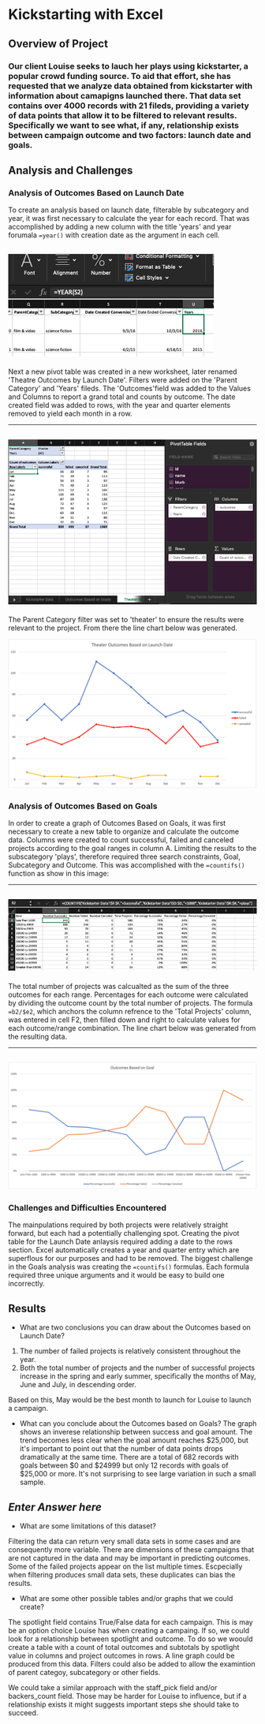 # Kickstarting with Excel

## Overview of Project

### Our client Louise seeks to lauch her plays using kickstarter, a popular crowd funding source.  To aid that effort, she has requested that we analyze data obtained from kickstarter with information about camapigns launched there.  That data set contains over 4000 records with 21 fileds, providing a variety of data points that allow it to be filtered to relevant results.  Specifically we want to see what, if any, relationship exists between campaign outcome and two factors: launch date and goals.

## Analysis and Challenges

### Analysis of Outcomes Based on Launch Date
To create an analysis based on launch date, filterable by subcategory and year, it was first necessary to calculate the year for each record.  That was accomplished by adding a new column with the title 'years' and year forumala `=year()` with creation date as the argument in each cell.  

![ss1.png](/resources/ss1.png)
--- 
Next a new pivot table was created in a new worksheet, later renamed 'Theatre Outcomes by Launch Date'.  Filters were added on the 'Parent Category' and 'Years' fileds. The 'Outcomes'field was added to the Values and Columns to report a grand total and counts by outcome.  The date created field was added to rows, with the year and quarter elements removed to yield each month in a row. 

---
![ss2.png](/resources/ss2.png)
---
The Parent Category filter was set to 'theater' to ensure the results were relevant to the project.  From there the line chart below was generated.

![Theater_Outcomes_vs_Launch.png](/resources/Theater_Outcomes_vs_Launch.png)

### Analysis of Outcomes Based on Goals
In order to create a graph of Outcomes Based on Goals, it was first necessary to create a new table to organize and calculate the outcome data.  Columns were created to count successful, failed and canceled projects according to the goal ranges in column A.  Limiting the results to the subscategory 'plays', therefore required three search constraints, Goal, Subcategory and Outcome.  This was accomplished with the `=countifs()` function as show in this image:

--- 
![ss3.png](/resources/ss3.png)
--- 

The total number of projects was calcualted as the sum of the three outcomes for each range.  Percentages for each outcome were calculated by dividing the outcome count by the total number of projects.  The formula `=b2/$e2`, which anchors the column refrence to the 'Total Projects' column, was entered in cell F2, then filled down and right to calculate values for each outcome/range combination.  The line chart below was generated from the resulting data.

---
![Outcomes_vs_Goals.png](/resources/Outcomes_vs_Goals.png)
--- 
### Challenges and Difficulties Encountered
The mainpulations required by both projects were relatively straight forward, but each had a potentially challenging spot.  Creating the pivot table for the Launch Date anlaysis required adding a date to the rows section.  Excel automatically creates a year and quarter entry which are superflous for our purposes and had to be removed.  The biggest challenge in the Goals analysis was creating the `=countifs()` formulas.  Each formula required three unique arguments and it would be easy to build one incorrectly.

## Results

- What are two conclusions you can draw about the Outcomes based on Launch Date?

1. The number of failed projects is relatively consistent throughout the year.  
2. Both the total number of projects and the number of successful projects increase in the spring and early summer, specifically the months of May, June and July, in descending order.  

Based on this, May would be the best month to launch for Louise to launch a campaign.

- What can you conclude about the Outcomes based on Goals?
The graph shows an inverese relationship between success and goal amount.  The trend becomes less clear when the goal amount reaches $25,000, but it's important to point out that the number of data points drops dramatically at the same time.  There are a total of 682 records with goals between $0 and $24999 but only 12 records with goals of $25,000 or more.  It's not surprising to see large variation in such a small sample.


## *Enter Answer here*

- What are some limitations of this dataset?

Filtering the data can return very small data sets in some cases and are consequently more variable.
There are dimensions of these campaigns that are not captured in the data and may be important in predicting outcomes.
Some of the failed projects appear on the list multiple times.  Escpecially when filtering produces small data sets, these duplicates can bias the results.

- What are some other possible tables and/or graphs that we could create?

The spotlight field contains True/False data for each campaign.  This is may be an option choice Louise has when creating a campaing.  If so, we could look for a relationship between spotlight and outcome.  To do so we woould create a table with a count of total outcomes and subtotals by spotlight value in columns and project outcomes in rows.  A line graph could be produced from this data.  Filters could also be added to allow the examintion of parent categoy, subcategory or other fields.

We could take a similar approach with the staff_pick field and/or backers_count field.  Those may be harder for Louise to influence, but if a relationship exists it might suggests important steps she should take to succeed.
